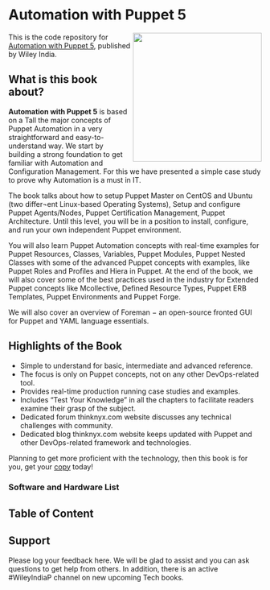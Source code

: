 # Automation with Puppet 5

<a href="https://www.wileyindia.com/automation-with-puppet-5-0.html"><img src="https://www.wileyindia.com/pub/media/catalog/product/cache/1/image/700x560/e9c3970ab036de70892d86c6d221abfe/9/7/9788126572748.jpg" height="256px" align="right"></a>
This is the code repository for [Automation with Puppet 5]( https://www.wileyindia.com/automation-with-puppet-5-0.html), published by Wiley India.

## What is this book about?

**Automation with Puppet 5** is based on a Tall the major concepts of Puppet Automation in a very straightforward and easy-to-understand way. We start by building a strong foundation to get familiar with Automation and Configuration Management. For this we have presented a simple case study to prove why Automation is a must in IT.

The book talks about how to setup Puppet Master on CentOS and Ubuntu (two differ¬ent Linux-based Operating Systems), Setup and configure Puppet Agents/Nodes, Puppet Certification Management, Puppet Architecture. Until this level, you will be in a position to install, configure, and run your own independent Puppet environment.

You will also learn Puppet Automation concepts with real-time examples for Puppet Resources, Classes, Variables, Puppet Modules, Puppet Nested Classes with some of the advanced Puppet concepts with examples, like Puppet Roles and Profiles and Hiera in Puppet. 
At the end of the book, we will also cover some of the best practices used in the industry for Extended Puppet concepts like Mcollective, Defined Resource Types, Puppet ERB Templates, Puppet Environments and Puppet Forge. 

We will also cover an overview of Foreman − an open-source fronted GUI for Puppet and YAML language essentials.


## Highlights of the Book

* Simple to understand for basic, intermediate and advanced reference.
* The focus is only on Puppet concepts, not on any other DevOps-related tool.
*	Provides real-time production running case studies and examples.
*	Includes “Test Your Knowledge” in all the chapters to facilitate readers examine their grasp of the subject.
*	Dedicated forum thinknyx.com website discusses any technical challenges with community.
*	Dedicated blog thinknyx.com website keeps updated with Puppet and other DevOps-related framework and technologies.

Planning to get more proficient with the technology, then this book is for you, get your [copy](https://www.wileyindia.com/automation-with-puppet-5-0.html) today!

### Software and Hardware List

## Table of Content


## Support
Please log your feedback here. We will be glad to assist and you can ask questions to get help from others. In addition, there is an active #WileyIndiaP channel on new upcoming Tech books.
